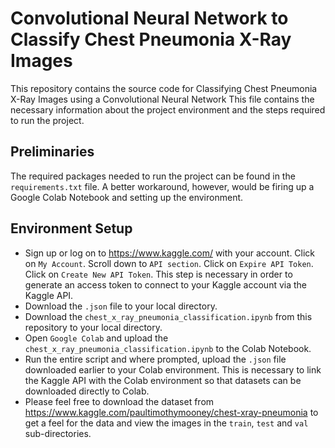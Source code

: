 # Convolutional Neural Network to Classify Chest Pneumonia X-Ray Images

This repository contains the source code for Classifying Chest Pneumonia X-Ray Images using a Convolutional Neural Network
This file contains the necessary information about the project environment and the steps required to run the project.

## Preliminaries 

The required packages needed to run the project can be found in the `requirements.txt` file. A better workaround, however, would be firing up a Google Colab Notebook and setting up the environment.

## Environment Setup

- Sign up or log on to https://www.kaggle.com/ with your account. Click on `My Account`. Scroll down to `API section`. Click on `Expire API Token`. Click on `Create New API Token`. This step is necessary in order to generate an access token to connect to your Kaggle account via the Kaggle API.
- Download the `.json` file to your local directory.
- Download the `chest_x_ray_pneumonia_classification.ipynb` from this repository to your local directory. 
- Open `Google Colab` and upload the `chest_x_ray_pneumonia_classification.ipynb` to the Colab Notebook.
- Run the entire script and where prompted, upload the `.json` file downloaded earlier to your Colab environment. This is necessary to link the Kaggle API with the Colab environment so that datasets can be downloaded directly to Colab.
- Please feel free to download the dataset from https://www.kaggle.com/paultimothymooney/chest-xray-pneumonia to get a feel for the data and view the images in the `train`, `test` and `val` sub-directories.
